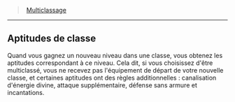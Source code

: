 ﻿---
!GenericItem
Name: Aptitudes de classe
Id: multiclassing_hd.md#aptitudes-de-classe
ParentLink: multiclassing_hd.md#multiclassage
ParentName: Multiclassage
NameLevel: 2
Attributes: {}
AttributesDictionary: >+
  {}

---
> [Multiclassage](hd_multiclassing.md)

---

## Aptitudes de classe

Quand vous gagnez un nouveau niveau dans une classe, vous obtenez les aptitudes correspondant à ce niveau. Cela dit, si vous choisissez d'être multiclassé, vous ne recevez pas l'équipement de départ de votre nouvelle classe, et certaines aptitudes ont des règles additionnelles : canalisation d'énergie divine, attaque supplémentaire, défense sans armure et incantations.

